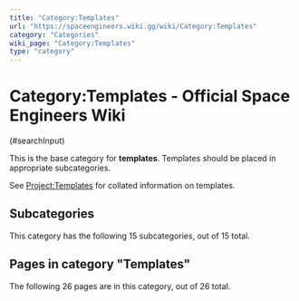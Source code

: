 ```yaml
---
title: "Category:Templates"
url: "https://spaceengineers.wiki.gg/wiki/Category:Templates"
category: "Categories"
wiki_page: "Category:Templates"
type: "category"
---
```


# Category:Templates - Official Space Engineers Wiki

(#searchInput)

This is the base category for **templates**. Templates should be placed in appropriate subcategories.

See [Project:Templates](https://spaceengineers.wiki.gg/wiki/Space_Engineers_Wiki:Templates "Space Engineers Wiki:Templates") for collated information on templates.

## Subcategories

This category has the following 15 subcategories, out of 15 total.

## Pages in category "Templates"

The following 26 pages are in this category, out of 26 total.